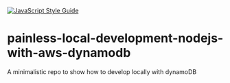 [![JavaScript Style Guide](https://img.shields.io/badge/code%20style-standard-brightgreen.svg)](http://standardjs.com/)

# painless-local-development-nodejs-with-aws-dynamodb
A minimalistic repo to show how to develop locally with dynamoDB
